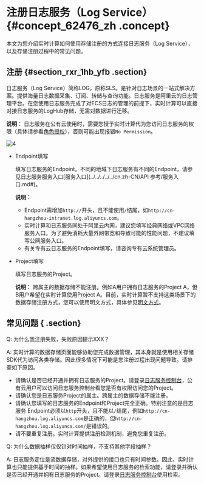 # 注册日志服务（Log Service） {#concept_62476_zh .concept}

本文为您介绍实时计算如何使用存储注册的方式连接日志服务（Log Service），以及存储注册过程中的常见问题。

## 注册 {#section_rxr_1hb_yfb .section}

日志服务（Log Service）简称LOG，原称SLS。是针对日志场景的一站式解决方案。提供海量日志数据采集、订阅、转储与查询功能。日志服务是阿里云的日志管理平台。在您使用日志服务完成了对ECS日志的管理的前提下，实时计算可以直接对接日志服务的LogHub存储，无需对数据进行迁移。

**说明：** 日志服务在公有云使用时，需要您授予实时计算代为您访问日志服务的权限（具体请参看[角色授权]()），否则可能出现报错`No Permission`。

![4](http://static-aliyun-doc.oss-cn-hangzhou.aliyuncs.com/assets/img/40855/154814941933132_zh-CN.png)

-   Endpoint填写

    填写日志服务的Endpoint。不同的地域下日志服务有不同的Endpoint，请参见日志服务服务入口[服务入口](../../../../../cn.zh-CN/API 参考/服务入口.md#)。

    **说明：** 

    -   Endpoint需增加`http://`开头，且不能使用`/`结尾，如`http://cn-hangzhou-intranet.log.aliyuncs.com`。
    -   实时计算和日志服务同处于阿里云内网，建议您填写经典网络或VPC网络服务入口。为了避免消耗大量外网带宽和导致可能的性能问题，不建议填写公网服务入口。
    -   有关专有云日志服务的Endpoint填写，请咨询专有云系统管理员。
-   Project填写

    填写日志服务的Project。

    **说明：** 跨属主的数据存储不能注册。例如A用户拥有日志服务的Project A，但B用户希望在实时计算使用Project A。目前，实时计算暂不支持这类场景下的数据存储注册方式，您可以使用明文方式，具体参见[明文方式](cn.zh-CN/使用指南/数据存储/数据存储概述.md#section_qx2_4tz_zfb)。


## 常见问题 { .section}

Q: 为什么我注册失败，失败原因提示XXX？

A: 实时计算的数据存储页面能够协助您完成数据管理，其本身就是使用相关存储SDK代为访问各类存储。因此很多情况下可能是您注册过程出现问题导致。请排查如下原因。

-   请确认是否已经开通并拥有日志服务的Project。请登录[日志服务控制台](https://sls.console.aliyun.com/)，公有云用户可以访问日志服务控制台看您是否有权限访问您的Project。
-   请确认您是日志服务Project的属主。跨属主的数据存储不能注册。
-   请确认您填写的日志服务的Endpoint和Project完全正确。特别注意的是日志服务 Endpoint必须以`http`开头，且不能以`/`结尾，例如`http://cn-hangzhou.log.aliyuncs.com`是正确的，但`http://cn-hangzhou.log.aliyuncs.com/`是错误的。
-   请不要重复注册。实时计算提供注册检测机制，避免您重复注册。

Q: 为什么数据抽样仅仅针对时间抽样，不支持其他字段抽样？

A: 日志服务定位是流数据存储，对外提供的接口也只有时间参数。因此，实时计算也只能提供基于时间的抽样。如果希望使用日志服务的检索功能，请登录并确认是否已经开通并拥有日志服务的Project。请登录[日志服务控制台](https://sls.console.aliyun.com/#/)使用检索。


